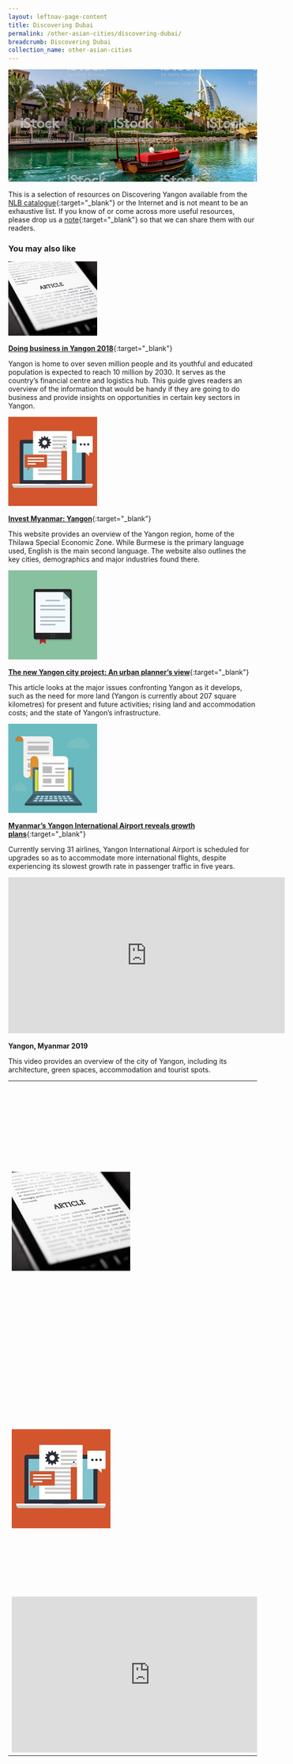 ```yaml
---
layout: leftnav-page-content
title: Discovering Dubai
permalink: /other-asian-cities/discovering-dubai/
breadcrumb: Discovering Dubai
collection_name: other-asian-cities
---
```


<img src="\images\test\dubai-guide-test.jpg" alt="Dubai guide banner" style="width:800px;" />

This is a selection of resources on Discovering Yangon available from the [NLB catalogue](http://catalogue.nlb.gov.sg/){:target="_blank"} or the Internet and is not meant to be an exhaustive list. If you know of or come across more useful resources, please drop us a [note](mailto:ref@nlb.gov.sg){:target="_blank"} so that we can share them with our readers. 

### **You may also like**

<img src="/images/resources/Article 3.jpg" alt="article icon 3" style="width:180px;" />

[**Doing business in Yangon 2018**](https://www.pwc.com/mm/en/publications/assets/yangon-business-guide-2018.pdf){:target="_blank"}

Yangon is home to over seven million people and its youthful and educated population is expected to reach 10 million by 2030. It serves as the country’s financial centre and logistics hub. This guide gives readers an overview of the information that would be handy if they are going to do business and provide insights on opportunities in certain key sectors in Yangon.

<img src="/images/resources/Article 4.jpg" alt="article icon 4" style="width:180px;" />

[**Invest Myanmar: Yangon**](https://investmyanmar2019.com/regions/yangon/){:target="_blank"}

This website provides an overview of the Yangon region, home of the Thilawa Special Economic Zone. While Burmese is the primary language used, English is the main second language. The website also outlines the key cities, demographics and major industries found there.

<img src="/images/resources/Article 2.jpg" alt="article icon 2" style="width:180px;" />

[**The new Yangon city project: An urban planner’s view**](http://www.vdb-loi.com/wp-content/uploads/2018/09/Energy-and-Infrastructure-Myanmar-Update-2018.pdf){:target="_blank"}

This article looks at the major issues confronting Yangon as it develops, such as the need for more land (Yangon is currently about 207 square kilometres) for present and future activities; rising land and accommodation costs; and the state of Yangon’s infrastructure.

<img src="/images/resources/Article 1.jpg" alt="article icon 1" style="width:180px;" />

[**Myanmar’s Yangon International Airport reveals growth plans**](http://www.airport-world.com/news/general-news/6906-myanmar-s-yangon-international-airport-reveals-growth-plans.html){:target="_blank"}

Currently serving 31 airlines, Yangon International Airport is scheduled for upgrades so as to accommodate more international flights, despite experiencing its slowest growth rate in passenger traffic in five years.

<div class="bp-youtube">
<iframe width="560" height="315" src="https://www.youtube.com/embed/hdlZIGRiz5U?controls=0" frameborder="0" allow="accelerometer; autoplay; encrypted-media; gyroscope; picture-in-picture" allowfullscreen></iframe>
</div>

**Yangon, Myanmar 2019**

This video provides an overview of the city of Yangon, including its architecture, green spaces, accommodation and tourist spots.

<table class="table-v" width="100%">
  <tr>
    <td width="40%" halign="center"><img src="/images/resources/Article 3.jpg" alt="article icon 3" /></td>
    <td width="60%">
		<h4><a href="https://www.pwc.com/mm/en/publications/assets/yangon-business-guide-2018.pdf" target="blank">Doing business in Yangon 2018</a></h4><br/>
		Yangon is home to over seven million people and its youthful and educated population is expected to reach 10 million by 2030. It serves as the country’s financial centre and logistics hub. This guide gives readers an overview of the information that would be handy if they are going to do business and provide insights on opportunities in certain key sectors in Yangon.
	</td>
  </tr>
  <tr>
    <td width="40%" valign="center"><img src="/images/resources/Article 4.jpg" alt="article icon 4" /></td>
    <td width="60%">
		<h4><a href="https://www.pwc.com/mm/en/publications/assets/yangon-business-guide-2018.pdf" target="blank">Invest Myanmar: Yangon</a></h4><br/>
		This website provides an overview of the Yangon region, home of the Thilawa Special Economic Zone. While Burmese is the primary language used, English is the main second language. The website also outlines the key cities, demographics and major industries found there.
	</td>
  </tr>
  <tr>
    <td width="40%" valign="center"><div class="bp-youtube">
<iframe width="560" height="315" src="https://www.youtube.com/embed/hdlZIGRiz5U?controls=0" frameborder="0" allow="accelerometer; autoplay; encrypted-media; gyroscope; picture-in-picture" allowfullscreen></iframe>
</div></td>
    <td width="60%">
		<h4>Yangon, Myanmar 2019</h4><br/>
		This video provides an overview of the city of Yangon, including its architecture, green spaces, accommodation and tourist spots.
	</td>
  </tr>
</table>